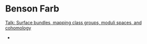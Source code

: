 # Benson Farb

[Talk: Surface bundles, mapping class groups, moduli spaces, and cohomology](https://www.youtube.com/watch?v=E_Ly2NWX1g8)

- 